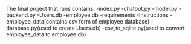 The final project that runs contains:
-index.py
-chatbot.py
-model.py
-backend.py
-Users.db
-employee.db
-requirements
-Instructions
-employee_data(contains csv form of employee database)
-database.py(used to create Users.db)
-csv_to_sqlite.py(used to convert employee_data to employee.db)
